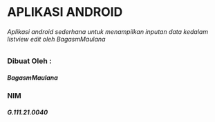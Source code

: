# APLIKASI ANDROID
###### Aplikasi android sederhana untuk menampilkan inputan data kedalam listview edit oleh BagasmMaulana

### Dibuat Oleh :
##### BagasmMaulana
### NIM
##### G.111.21.0040